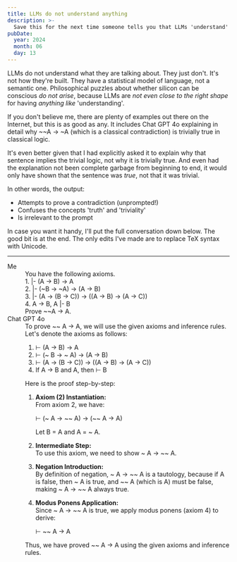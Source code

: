 ```yaml
---
title: LLMs do not understand anything
description: >-
  Save this for the next time someone tells you that LLMs 'understand' things.
pubDate:
  year: 2024
  month: 06
  day: 13
---
```


LLMs do not understand what they are talking about. They just don't. It's not
how they're built. They have a statistical model of language, not a semantic
one. Philosophical puzzles about whether silicon can be conscious
_do not arise_, because LLMs are _not even close to the right shape_ for having
_anything like_ 'understanding'.

If you don't believe me, there are plenty of examples out there on the Internet,
but this is as good as any. It includes Chat GPT 4o explaining in detail why
\~\~A → \~A (which is a classical contradiction) is trivially true in classical
logic.

It's even better given that I had explicitly asked it to explain why that
sentence implies the trivial logic, not why it is trivially true. And even had
the explanation not been complete garbage from beginning to end, it would only
have shown that the sentence was _true_, not that it was trivial.

In other words, the output:

- Attempts to prove a contradiction (unprompted!)
- Confuses the concepts 'truth' and 'triviality'
- Is irrelevant to the prompt

In case you want it handy, I'll put the full conversation down below. The good
bit is at the end. The only edits I've made are to replace TeX syntax with
Unicode.

---

<dl>
<dt>
Me
</dt>
<dd>
You have the following axioms. <br>
1. |- (A -> B) -> A <br>
2. |- (~B -> ~A) -> (A -> B) <br>
3. |- (A -> (B -> C)) -> ((A -> B) -> (A -> C)) <br>
4. A -> B, A |- B <br>
Prove ~~A -> A. <br>
</dd>

<dt>
Chat GPT 4o
</dt>
<dd>
To prove ~~ A → A, we will use the given axioms and inference rules. Let's denote the axioms as follows:

1. ⊢ (A → B) → A
2. ⊢ (\~ B → \~ A) → (A → B)
3. ⊢ (A → (B → C)) → ((A → B) → (A → C))
4. If A → B and A, then ⊢ B

Here is the proof step-by-step:

1. **Axiom (2) Instantiation:**  
   From axiom 2, we have:

   ⊢ (\~ A → \~\~ A) → (\~\~ A → A)

   Let B = A and A = \~ A.

2. **Intermediate Step:**  
   To use this axiom, we need to show \~ A → \~\~ A.

3. **Negation Introduction:**  
   By definition of negation, \~ A → \~\~ A is a tautology, because if A is false, then \~ A is true, and \~\~ A (which is A) must be false, making \~ A → \~\~ A always true.

4. **Modus Ponens Application:**  
   Since \~ A → \~\~ A is true, we apply modus ponens (axiom 4) to derive:

   ⊢ \~\~ A → A


Thus, we have proved \~\~ A → A using the given axioms and inference rules.
